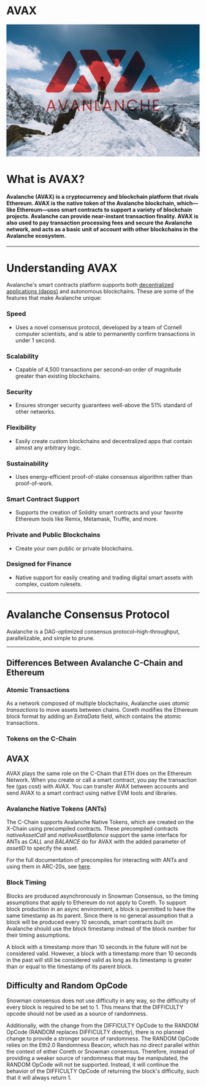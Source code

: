 # AVAX

![An Image of the AVAX currency.](AVAX.jpg)

# What is AVAX?

#### Avalanche (AVAX) is a cryptocurrency and blockchain platform that rivals Ethereum. AVAX is the native token of the Avalanche blockchain, which—like Ethereum—uses smart contracts to support a variety of blockchain projects. Avalanche can provide near-instant transaction finality. AVAX is also used to pay transaction processing fees and secure the Avalanche network, and acts as a basic unit of account with other blockchains in the Avalanche ecosystem.
----------------------------------------------------------------------

# Understanding AVAX
Avalanche's smart contracts platform supports both [decentralized applications (dapps)](https://support.avax.network/en/articles/4587146-what-is-a-decentralized-application-dapp) and autonomous blockchains. These are some of the features that make Avalanche unique:


### Speed
* Uses a novel consensus protocol, developed by a team of Cornell computer scientists, and is able to permanently confirm transactions in under 1 second.

### Scalability
* Capable of 4,500 transactions per second–an order of magnitude greater than existing blockchains.

### Security
* Ensures stronger security guarantees well-above the 51% standard of other networks.

### Flexibility
* Easily create custom blockchains and decentralized apps that contain almost any arbitrary logic.

### Sustainability
* Uses energy-efficient proof-of-stake consensus algorithm rather than proof-of-work.

### Smart Contract Support
* Supports the creation of Solidity smart contracts and your favorite Ethereum tools like Remix, Metamask, Truffle, and more.

### Private and Public Blockchains
* Create your own public or private blockchains.

### Designed for Finance
* Native support for easily creating and trading digital smart assets with complex, custom rulesets.

------------------------------------------------------------------------

# Avalanche Consensus Protocol

Avalanche is a DAG-optimized consensus protocol–high-throughput, parallelizable, and simple to prune. 

------------------------------------------------------------------------

## Differences Between Avalanche C-Chain and Ethereum

### Atomic Transactions

As a network composed of multiple blockchains, Avalanche uses *atomic transactions* to move assets between chains. Coreth modifies the Ethereum block format by adding an *ExtraData* field, which contains the atomic transactions.

### Tokens on the C-Chain
## AVAX
AVAX plays the same role on the C-Chain that ETH does on the Ethereum Network. When you create or call a smart contract, you pay the transaction fee (gas cost) with AVAX. You can transfer AVAX between accounts and send AVAX to a smart contract using native EVM tools and libraries.

### Avalanche Native Tokens (ANTs)

The C-Chain supports Avalanche Native Tokens, which are created on the X-Chain using precompiled contracts. These precompiled contracts *nativeAssetCall* and *nativeAssetBalance* support the same interface for ANTs as *CALL* and *BALANCE* do for AVAX with the added parameter of *assetID* to specify the asset.

For the full documentation of precompiles for interacting with ANTs and using them in ARC-20s, see [here](https://docs.avax.network/build/references/coreth-arc20s).

### Block Timing

Blocks are produced asynchronously in Snowman Consensus, so the timing assumptions that apply to Ethereum do not apply to Coreth. To support block production in an async environment, a block is permitted to have the same timestamp as its parent. Since there is no general assumption that a block will be produced every 10 seconds, smart contracts built on Avalanche should use the block timestamp instead of the block number for their timing assumptions.

A block with a timestamp more than 10 seconds in the future will not be considered valid. However, a block with a timestamp more than 10 seconds in the past will still be considered valid as long as its timestamp is greater than or equal to the timestamp of its parent block.

## Difficulty and Random OpCode

Snowman consensus does not use difficulty in any way, so the difficulty of every block is required to be set to 1. This means that the DIFFICULTY opcode should not be used as a source of randomness.

Additionally, with the change from the DIFFICULTY OpCode to the RANDOM OpCode (RANDOM replaces DIFFICULTY directly), there is no planned change to provide a stronger source of randomness. The RANDOM OpCode relies on the Eth2.0 Randomness Beacon, which has no direct parallel within the context of either Coreth or Snowman consensus. Therefore, instead of providing a weaker source of randomness that may be manipulated, the RANDOM OpCode will not be supported. Instead, it will continue the behavior of the DIFFICULTY OpCode of returning the block's difficulty, such that it will always return 1.

